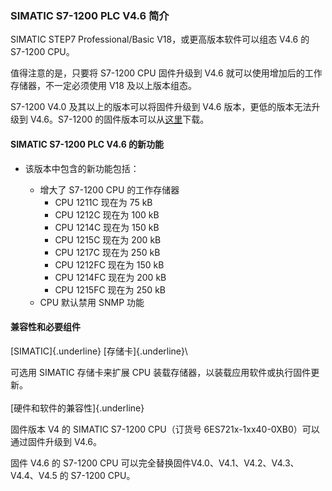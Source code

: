 ### SIMATIC S7-1200 PLC V4.6 简介

SIMATIC STEP7 Professional/Basic V18，或更高版本软件可以组态 V4.6 的
S7-1200 CPU。

值得注意的是，只要将 S7-1200 CPU 固件升级到 V4.6
就可以使用增加后的工作存储器，不一定必须使用 V18 及以上版本组态。

S7-1200 V4.0 及其以上的版本可以将固件升级到 V4.6
版本，更低的版本无法升级到 V4.6。S7-1200
的固件版本可以从[这里](../../01-resource/08-online_download.htm#firm)下载。

#### SIMATIC S7-1200 PLC V4.6 的新功能

-   该版本中包含的新功能包括：

    -   增大了 S7-1200 CPU 的工作存储器
        -   CPU 1211C 现在为 75 kB
        -   CPU 1212C 现在为 100 kB
        -   CPU 1214C 现在为 150 kB
        -   CPU 1215C 现在为 200 kB
        -   CPU 1217C 现在为 250 kB
        -   CPU 1212FC 现在为 150 kB
        -   CPU 1214FC 现在为 200 kB
        -   CPU 1215FC 现在为 250 kB
    -   CPU 默认禁用 SNMP 功能

#### **兼容性和必要组件**

[SIMATIC]{.underline} [存储卡]{.underline}\

可选用 SIMATIC 存储卡来扩展 CPU
装载存储器，以装载应用软件或执行固件更新。\
 \
[硬件和软件的兼容性]{.underline}

固件版本 V4 的 SIMATIC S7-1200 CPU（订货号
6ES721x-1xx40-0XB0）可以通过固件升级到 V4.6。

固件 V4.6 的 S7-1200 CPU
可以完全替换固件V4.0、V4.1、V4.2、V4.3、V4.4、V4.5 的 S7-1200 CPU。
